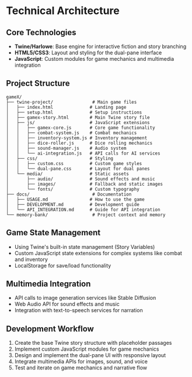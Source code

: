 # Technical Architecture

## Core Technologies
- **Twine/Harlowe**: Base engine for interactive fiction and story branching
- **HTML5/CSS3**: Layout and styling for the dual-pane interface
- **JavaScript**: Custom modules for game mechanics and multimedia integration

## Project Structure
```
gameX/
├── twine-project/               # Main game files
│   ├── index.html              # Landing page
│   ├── setup.html              # Setup instructions
│   ├── gamex-story.html        # Main Twine story file
│   ├── js/                     # JavaScript extensions
│   │   ├── gamex-core.js       # Core game functionality
│   │   ├── combat-system.js    # Combat mechanics
│   │   ├── inventory-system.js # Inventory management
│   │   ├── dice-roller.js      # Dice rolling mechanics
│   │   ├── sound-manager.js    # Audio system
│   │   └── ai-integration.js   # API calls for AI services
│   ├── css/                    # Styling
│   │   ├── custom.css          # Custom game styles
│   │   └── dual-pane.css       # Layout for dual panes
│   └── media/                  # Static assets
│       ├── audio/              # Sound effects and music
│       ├── images/             # Fallback and static images
│       └── fonts/              # Custom typography
├── docs/                        # Documentation
│   ├── USAGE.md                # How to use the game
│   ├── DEVELOPMENT.md          # Development guide
│   └── API_INTEGRATION.md      # Guide for API integration
└── memory-bank/                 # Project context and memory
```

## Game State Management
- Using Twine's built-in state management (Story Variables)
- Custom JavaScript state extensions for complex systems like combat and inventory
- LocalStorage for save/load functionality

## Multimedia Integration
- API calls to image generation services like Stable Diffusion
- Web Audio API for sound effects and music
- Integration with text-to-speech services for narration

## Development Workflow
1. Create the base Twine story structure with placeholder passages
2. Implement custom JavaScript modules for game mechanics
3. Design and implement the dual-pane UI with responsive layout
4. Integrate multimedia APIs for images, sound, and voice
5. Test and iterate on game mechanics and narrative flow 